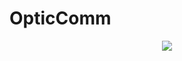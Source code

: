 # OpticComm
<p align="center">
<img src="![image](https://github.com/user-attachments/assets/3e2ae59e-72d8-45ee-9a2e-2cb1d0cce8a8)
">
</p>
